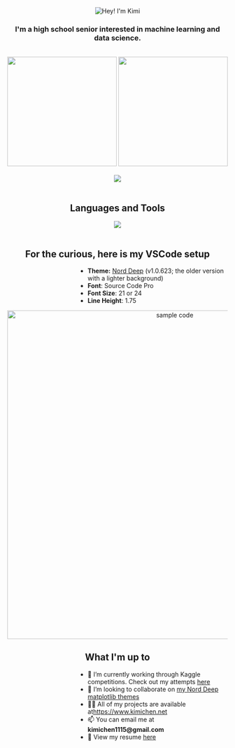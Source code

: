 <div align=center>
    <img src="https://github.com/kimichenn/kimichenn/assets/66824523/ba48963a-6ece-4d7e-adca-011617953421" alt="Hey! I'm Kimi" />
</div>

<h3 align=center>I'm a high school senior interested in machine learning and data science.</h3>

<br>
<div align=center>
    <img height=250 src="https://kimi-readme.vercel.app/api?username=kimichenn&hide_title=false&hide_rank=true&show_icons=true&include_all_commits=true&count_private=true&disable_animations=false&locale=en&hide_border=true&custom_title=My%20Stats&title_color=e5e9f0&text_color=e5e9f0&bg_color=232731&icon_color=81a1c1&text_bold=false" />
    <img height=250 src="https://kimi-readme.vercel.app/api/top-langs/?username=kimichenn&size_weight=0.5&count_weight=0.5&count_private=true&exclude_repo=ShayminBot&layout=donut&langs_count=6&hide_border=true&title_color=e5e9f0&text_color=e5e9f0&bg_color=232731" />
</div>
<br>
<div align=center>
    <img src="https://github-readme-activity-graph.vercel.app/graph?username=kimichenn&bg_color=232731&color=e5e9f0&title_color=e5e9f0&line=81a1c1&point=e5e9f0&area=true&area_color=81a1c1&hide_border=true&custom_title=My%20Contribution%20History&height=450" />
</div>


<br>
<h2 align="center">Languages and Tools</h2>
<div align="center">
  <img src="https://skillicons.dev/icons?i=py,tensorflow,vim,vscode,git,docker,ps,pr,ai,django,flask,js,ts,react,gatsby,html,css,bootstrap,tailwind,netlify,heroku,figma,nodejs,regex,latex,java&perline=13" />
</div>
<br>

<h2 align="center">For the curious, here is my VSCode setup</h2>
<dl><dd><dl><dd><dl><dd><dl><dd>
<ul>
	<li><strong>Theme:</strong> <a href=https://marketplace.visualstudio.com/items?itemName=marlosirapuan.nord-deep>Nord Deep</a> (v1.0.623; the older version with a lighter background)</li>
	<li><strong>Font</strong>: Source Code Pro</li>
	<li><strong>Font Size</strong>: 21 or 24</li>
	<li><strong>Line Height</strong>: 1.75</li>
</ul>
</dd></dl></dd></dl></dd></dl></dd></dl>

<div align=center>
    <img height=750 src="https://github.com/kimichenn/kimichenn/assets/66824523/04259995-6cff-4bc4-859e-36b61e548c16" alt="sample code" />
</div>

<h2 align=center>What I'm up to</h2>
<dl><dd><dl><dd><dl><dd><dl><dd>
	<ul>
		<li>🔭 I’m currently working through Kaggle competitions. Check out my attempts <a href="https://github.com/kimichenn/kaggle-competitions">here</a></li>
		<li>👯 I’m looking to collaborate on <a href="https://github.com/kimichenn/nord-deep-mpl-stylesheet">my Nord Deep matplotlib themes</a></li>
		<li>👨‍💻 All of my projects are available at<a href="https://www.kimichen.net">https://www.kimichen.net</a></li>
		<li>📫 You can email me at <strong>kimichen1115@gmail.com</strong></li>
		<li>📄 View my resume <a href="https://www.kimichen.net/resume.pdf">here</a></li>
	</ul>
</dd></dl></dd></dl></dd></dl></dd></dl>
